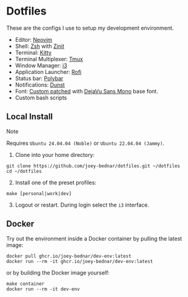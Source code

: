 # Dotfiles

These are the configs I use to setup my development environment.

- Editor: [Neovim](https://github.com/neovim/neovim)
- Shell: [Zsh](https://www.zsh.org) with [Zinit](https://github.com/zdharma-continuum/zinit)
- Terminal: [Kitty](https://github.com/kovidgoyal/kitty)
- Terminal Multiplexer: [Tmux](https://github.com/tmux/tmux)
- Window Manager: [i3](https://github.com/i3/i3)
- Application Launcher: [Rofi](https://github.com/davatorium/rofi)
- Status bar: [Polybar](https://github.com/polybar/polybar)
- Notifications: [Dunst](https://github.com/dunst-project/dunst)
- Font: [Custom patched](https://github.com/ryanoasis/nerd-fonts#font-patcher) with [DejaVu Sans Mono](https://dejavu-fonts.github.io/) base font. 
- Custom bash scripts

## Local Install

> [!NOTE]
> Requires `Ubuntu 24.04.04 (Noble)` or `Ubuntu 22.04.04 (Jammy)`.

1. Clone into your home directory:
```
git clone https://github.com/joey-bednar/dotfiles.git ~/dotfiles
cd ~/dotfiles
```

2. Install one of the preset profiles:
```
make [personal|work|dev]
```

3. Logout or restart. During login select the `i3` interface.

## Docker

Try out the environment inside a Docker container by pulling the latest image:
```
docker pull ghcr.io/joey-bednar/dev-env:latest
docker run --rm -it ghcr.io/joey-bednar/dev-env:latest
```
or by building the Docker image yourself:
```
make container
docker run --rm -it dev-env
```
